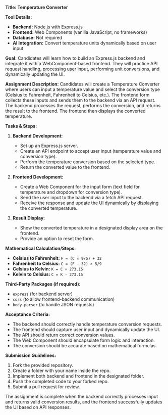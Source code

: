 **Title: Temperature Converter**

**Tool Details:**
- **Backend:** Node.js with Express.js
- **Frontend:** Web Components (vanilla JavaScript, no frameworks)
- **Database:** Not required
- **AI Integration:** Convert temperature units dynamically based on user input

**Goal:**
Candidates will learn how to build an Express.js backend and integrate it with a WebComponent-based frontend. They will practice API request handling, processing user input, performing unit conversions, and dynamically updating the UI.

**Assignment Description:**
Candidates will create a Temperature Converter where users can input a temperature value and select the conversion type (Celsius to Fahrenheit, Fahrenheit to Celsius, etc.). The frontend form collects these inputs and sends them to the backend via an API request. The backend processes the request, performs the conversion, and returns the result to the frontend. The frontend then displays the converted temperature.

**Tasks & Steps:**
1. **Backend Development:**
   - Set up an Express.js server.
   - Create an API endpoint to accept user input (temperature value and conversion type).
   - Perform the temperature conversion based on the selected type.
   - Return the converted value to the frontend.

2. **Frontend Development:**
   - Create a Web Component for the input form (text field for temperature and dropdown for conversion type).
   - Send the user input to the backend via a fetch API request.
   - Receive the response and update the UI dynamically by displaying the converted temperature.

3. **Result Display:**
   - Show the converted temperature in a designated display area on the frontend.
   - Provide an option to reset the form.
   
**Mathematical Calculation/Steps:**
- **Celsius to Fahrenheit:** `F = (C × 9/5) + 32`
- **Fahrenheit to Celsius:** `C = (F - 32) × 5/9`
- **Celsius to Kelvin:** `K = C + 273.15`
- **Kelvin to Celsius:** `C = K - 273.15`

**Third-Party Packages (if required):**
- `express` (for backend server)
- `cors` (to allow frontend-backend communication)
- `body-parser` (to handle JSON requests)

**Acceptance Criteria:**
- The backend should correctly handle temperature conversion requests.
- The frontend should capture user input and dynamically update the UI.
- The API should return correct conversion values.
- The Web Component should encapsulate form logic and interaction.
- The conversion should be accurate based on mathematical formulas.

**Submission Guidelines:**
1. Fork the provided repository.
2. Create a folder with your name inside the repo.
3. Implement both backend and frontend in the designated folder.
4. Push the completed code to your forked repo.
5. Submit a pull request for review.

The assignment is complete when the backend correctly processes input and returns valid conversion results, and the frontend successfully updates the UI based on API responses.

